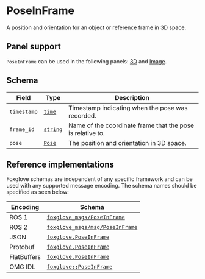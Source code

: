 # PoseInFrame

A position and orientation for an object or reference frame in 3D space.

## Panel support

<!--TODO: Link missing documentation when available-->

`PoseInFrame` can be used in the following panels: [3D](../panels/3d-panel.md) and [Image](../panels/image-panel.md).

## Schema

| Field       | Type                                   | Description                                                |
| ----------- | -------------------------------------- | ---------------------------------------------------------- |
| `timestamp` | [`time`](./built-in-types.md#time)     | Timestamp indicating when the pose was recorded.           |
| `frame_id`  | [`string`](./built-in-types.md#string) | Name of the coordinate frame that the pose is relative to. |
| `pose`      | [`Pose`](./pose.md)                    | The position and orientation in 3D space.                  |

## Reference implementations

Foxglove schemas are independent of any specific framework and can be used with any supported message encoding. The schema names should be specified as seen below:

| Encoding    | Schema                                                                                                                |
| ----------- | --------------------------------------------------------------------------------------------------------------------- |
| ROS 1       | [`foxglove_msgs/PoseInFrame`](https://github.com/foxglove/foxglove-sdk/blob/main/schemas/ros1/PoseInFrame.msg)        |
| ROS 2       | [`foxglove_msgs/msg/PoseInFrame`](https://github.com/foxglove/foxglove-sdk/blob/main/schemas/ros2/PoseInFrame.msg)    |
| JSON        | [`foxglove.PoseInFrame`](https://github.com/foxglove/foxglove-sdk/blob/main/schemas/jsonschema/PoseInFrame.json)      |
| Protobuf    | [`foxglove.PoseInFrame`](https://github.com/foxglove/foxglove-sdk/blob/main/schemas/proto/foxglove/PoseInFrame.proto) |
| FlatBuffers | [`foxglove.PoseInFrame`](https://github.com/foxglove/foxglove-sdk/blob/main/schemas/flatbuffer/PoseInFrame.fbs)       |
| OMG IDL     | [`foxglove::PoseInFrame`](https://github.com/foxglove/foxglove-sdk/blob/main/schemas/omgidl/foxglove/PoseInFrame.idl) |
